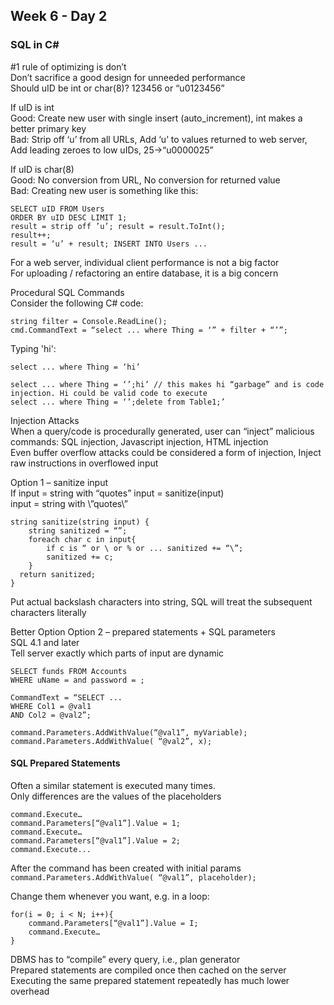 ## Week 6 - Day 2
### SQL in C#
\#1 rule of optimizing is don’t  
Don’t sacrifice a good design for unneeded performance  
Should uID be int or char(8)? 123456 or “u0123456”  

If uID is int  
Good: Create new user with single insert (auto_increment), int makes a better primary key  
Bad: Strip off ‘u’ from all URLs, Add ‘u’ to values returned to web server, Add leading zeroes to low uIDs, 25→“u0000025”

If uID is char(8)  
Good: No conversion from URL, No conversion for returned value  
Bad: Creating new user is something like this: 

```
SELECT uID FROM Users
ORDER BY uID DESC LIMIT 1;
result = strip off ’u’; result = result.ToInt();
result++;
result = ‘u’ + result; INSERT INTO Users ...
```

For a web server, individual client performance is not a big factor  
For uploading / refactoring an entire database, it is a big concern

Procedural SQL Commands  
Consider the following C# code:

```
string filter = Console.ReadLine();
cmd.CommandText = “select ... where Thing = ‘” + filter + “’”;
```

Typing 'hi':  

```
select ... where Thing = ‘hi’

select ... where Thing = ‘’;hi’ // this makes hi “garbage” and is code injection. Hi could be valid code to execute
select ... where Thing = ‘’;delete from Table1;’

```

Injection Attacks  
When a query/code is procedurally generated, user can “inject” malicious commands: SQL injection, Javascript injection, HTML injection  
Even buffer overflow attacks could be considered a form of injection, Inject raw instructions in overflowed input

Option 1 – sanitize input  
If input = string with “quotes” input = sanitize(input)  
input = string with \”quotes\”  

```
string sanitize(string input) {
    string sanitized = “”; 
    foreach char c in input{
        if c is “ or \ or % or ... sanitized += “\”;
        sanitized += c; 
    }
  return sanitized;
}
```

Put actual backslash characters into string, SQL will treat the subsequent characters literally

Better Option Option 2 – prepared statements + SQL parameters  
SQL 4.1 and later  
Tell server exactly which parts of input are dynamic 

```
SELECT funds FROM Accounts
WHERE uName = and password = ;

CommandText = “SELECT ...
WHERE Col1 = @val1
AND Col2 = @val2”;

command.Parameters.AddWithValue(“@val1”, myVariable);
command.Parameters.AddWithValue( “@val2”, x);
```

#### SQL Prepared Statements
Often a similar statement is executed many times.  
Only differences are the values of the placeholders  

```
command.Execute… 
command.Parameters[“@val1”].Value = 1; 
command.Execute… 
command.Parameters[“@val1”].Value = 2; 
command.Execute...
```

After the command has been created with initial params  
`command.Parameters.AddWithValue( “@val1”, placeholder);`

Change them whenever you want, e.g. in a loop:

```
for(i = 0; i < N; i++){ 
    command.Parameters[“@val1”].Value = I; 
    command.Execute…
}
```

DBMS has to “compile” every query, i.e., plan generator  
Prepared statements are compiled once then cached on the server  
Executing the same prepared statement repeatedly has much lower overhead